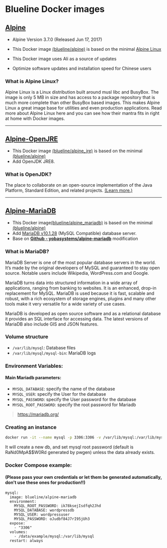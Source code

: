 # Blueline Docker images



## [Alpine](https://github.com/BailinSong/docker-image/tree/master/alpine)

* Alpine Version 3.7.0 (Released Jun 17, 2017)


* This Docker image [(blueline/alpine)](https://hub.docker.com/r/blueline/alpine/) is based on the minimal [Alpine Linux](https://alpinelinux.org/)
* This Docker  image uses Ali as a source of updates
* Optimize software updates and installation speed for Chinese users

### What is Alpine Linux?

Alpine Linux is a Linux distribution built around musl libc and BusyBox. The image is only 5 MB in size and has access to a package repository that is much more complete than other BusyBox based images. This makes Alpine Linux a great image base for utilities and even production applications. Read more about Alpine Linux here and you can see how their mantra fits in right at home with Docker images.

----------------





## [Alpine-OpenJRE](https://github.com/BailinSong/docker-image/tree/master/alpine-openjre)

* This Docker image [(blueline/alpine_jre)](https://hub.docker.com/r/blueline/alpine-openjre/) is based on the minimal [(blueline/alpine)](https://hub.docker.com/r/blueline/alpine/)
* Add OpenJDK JRE8.

### What is OpenJDK?

The place to collaborate on an open-source implementation of the Java Platform, Standard Edition, and related projects. [(Learn more.)](http://www.planetjdk.org/faq/)

-------------------------





## [Alpine-MariaDB](https://github.com/BailinSong/docker-image/tree/master/alpine-mariadb)

* This Docker image[(blueline/alpine_mariadb)](https://hub.docker.com/r/blueline/alpine-mariadb/)  is based on the minimal [(blueline/alpine)](https://hub.docker.com/r/blueline/alpine/)
* Add [MariaDB v10.1.28](https://mariadb.org/) (MySQL Compatible) database server.
* Base on [__Github - yobasystems/alpine-mariadb__](https://github.com/yobasystems/alpine-mariadb) modification

### What is MariaDB?

MariaDB Server is one of the most popular database servers in the world. It’s made by the original developers of MySQL and guaranteed to stay open source. Notable users include Wikipedia, WordPress.com and Google.

MariaDB turns data into structured information in a wide array of applications, ranging from banking to websites. It is an enhanced, drop-in replacement for MySQL. MariaDB is used because it is fast, scalable and robust, with a rich ecosystem of storage engines, plugins and many other tools make it very versatile for a wide variety of use cases.

MariaDB is developed as open source software and as a relational database it provides an SQL interface for accessing data. The latest versions of MariaDB also include GIS and JSON features.

### Volume structure

- `/var/lib/mysql`: Database files
- `/var/lib/mysql/mysql-bin`: MariaDB logs

### Environment Variables:

#### Main Mariadb parameters:

- `MYSQL_DATABASE`: specify the name of the database
- `MYSQL_USER`: specify the User for the database
- `MYSQL_PASSWORD`: specify the User password for the database
- `MYSQL_ROOT_PASSWORD`: specify the root password for Mariadb

> https://mariadb.org/

### Creating an instance

```bash
docker run -it --name mysql -p 3306:3306 -v /var/lib/mysql:/var/lib/mysql -e MYSQL_DATABASE=wordpressdb -e MYSQL_USER=wordpressuser -e MYSQL_PASSWORD=oJudbf84J7rI95jUh3 -e MYSQL_ROOT_PASSWORD=ik78ksejIsdfqh2Jhd blueline/alpine-mariadb

```

It will create a new db, and set mysql root password (default is RaNd0MpA$$W0Rd generated by pwgen) unless the data already exists.

### Docker Compose example:

#### (Please pass your own credentials or let them be generated automatically, don't use these ones for production!!)

```yalm
mysql:
  image: blueline/alpine-mariadb
  environment:
    MYSQL_ROOT_PASSWORD: ik78ksejIsdfqh2Jhd
    MYSQL_DATABASE: wordpressdb
    MYSQL_USER: wordpressuser
    MYSQL_PASSWORD: oJudbf84J7rI95jUh3
  expose:
    - "3306"
  volumes:
    - /data/example/mysql:/var/lib/mysql
  restart: always
```

